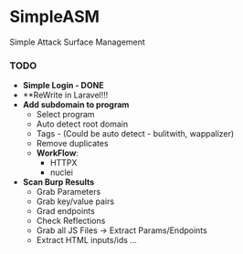 # SimpleASM
Simple Attack Surface Management 

### TODO
* **Simple Login - DONE**
* **ReWrite in Laravel!!!
* **Add subdomain to program**
    *  Select program
    *  Auto detect root domain
    *  Tags - (Could be auto detect - bulitwith, wappalizer)
    *  Remove duplicates
    *  **WorkFlow**:
        *  HTTPX
        *  nuclei
* **Scan Burp Results**
    * Grab Parameters
    * Grab key/value pairs
    * Grad endpoints
    * Check Reflections
    * Grab all JS Files -> Extract Params/Endpoints
    * Extract HTML inputs/ids
    ...

    
